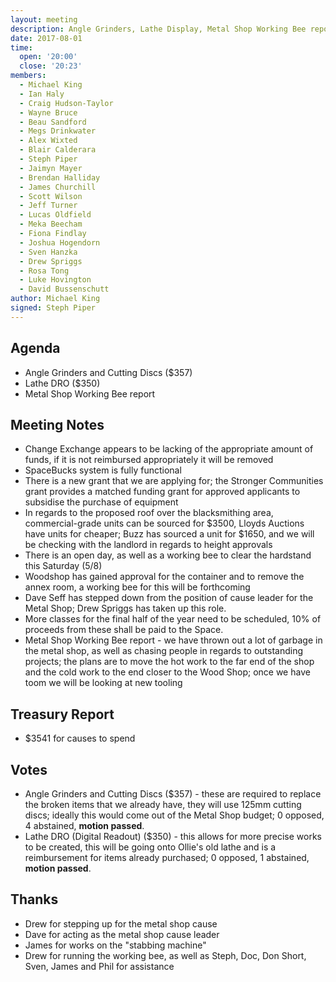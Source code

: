 ```yaml
---
layout: meeting
description: Angle Grinders, Lathe Display, Metal Shop Working Bee report
date: 2017-08-01
time:
  open: '20:00'
  close: '20:23'
members:
  - Michael King
  - Ian Haly
  - Craig Hudson-Taylor
  - Wayne Bruce
  - Beau Sandford
  - Megs Drinkwater
  - Alex Wixted
  - Blair Calderara
  - Steph Piper
  - Jaimyn Mayer
  - Brendan Halliday
  - James Churchill
  - Scott Wilson
  - Jeff Turner
  - Lucas Oldfield
  - Meka Beecham
  - Fiona Findlay
  - Joshua Hogendorn
  - Sven Hanzka
  - Drew Spriggs
  - Rosa Tong
  - Luke Hovington
  - David Bussenschutt
author: Michael King
signed: Steph Piper
---
```


## Agenda
- Angle Grinders and Cutting Discs ($357)
- Lathe DRO ($350)
- Metal Shop Working Bee report

## Meeting Notes
- Change Exchange appears to be lacking of the appropriate amount of funds, if it is not reimbursed appropriately it will be removed
- SpaceBucks system is fully functional
- There is a new grant that we are applying for; the Stronger Communities grant provides a matched funding grant for approved applicants to subsidise the purchase of equipment
- In regards to the proposed roof over the blacksmithing area, commercial-grade units can be sourced for $3500, Lloyds Auctions have units for cheaper; Buzz has sourced a unit for $1650, and we will be checking with the landlord in regards to height approvals
- There is an open day, as well as a working bee to clear the hardstand this Saturday (5/8)
- Woodshop has gained approval for the container and to remove the annex room, a working bee for this will be forthcoming
- Dave Seff has stepped down from the position of cause leader for the Metal Shop; Drew Spriggs has taken up this role.
- More classes for the final half of the year need to be scheduled, 10% of proceeds from these shall be paid to the Space.
- Metal Shop Working Bee report - we have thrown out a lot of garbage in the metal shop, as well as chasing people in regards to outstanding projects; the plans are to move the hot work to the far end of the shop and the cold work to the end closer to the Wood Shop; once we have toom we will be looking at new tooling

## Treasury Report
- $3541 for causes to spend

## Votes
- Angle Grinders and Cutting Discs ($357) - these are required to replace the broken items that we already have, they will use 125mm cutting discs; ideally this would come out of the Metal Shop budget; 0 opposed, 4 abstained, ****motion passed****.
- Lathe DRO (Digital Readout) ($350) - this allows for more precise works to be created, this will be going onto Ollie's old lathe and is a reimbursement for items already purchased; 0 opposed, 1 abstained, ****motion passed****.

## Thanks
- Drew for stepping up for the metal shop cause
- Dave for acting as the metal shop cause leader
- James for works on the "stabbing machine"
- Drew for running the working bee, as well as Steph, Doc, Don Short, Sven, James and Phil for assistance
